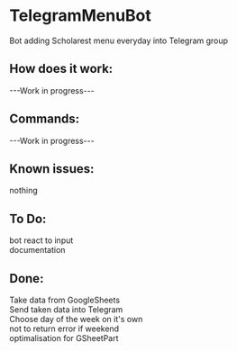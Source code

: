 # TelegramMenuBot
 Bot adding Scholarest menu everyday into Telegram group

## How does it work:
---Work in progress---

## Commands:
---Work in progress---

## Known issues:
nothing

## To Do:
bot react to input <br/>
documentation

## Done:
Take data from GoogleSheets <br/>
Send taken data into Telegram <br/> 
Choose day of the week on it's own <br/>
not to return error if weekend <br/>
optimalisation for GSheetPart